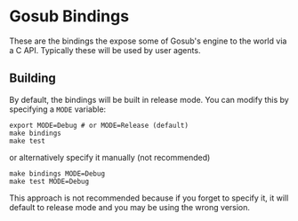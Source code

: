 # Gosub Bindings
These are the bindings the expose some of Gosub's engine to the world via a C API. Typically these will be used by user agents.

## Building
By default, the bindings will be built in release mode. You can modify this by specifying a `MODE` variable:
```text
export MODE=Debug # or MODE=Release (default)
make bindings
make test
```

or alternatively specify it manually (not recommended)
```text
make bindings MODE=Debug
make test MODE=Debug
```

This approach is not recommended because if you forget to specify it, it will default to release mode and you may be using the wrong version.

